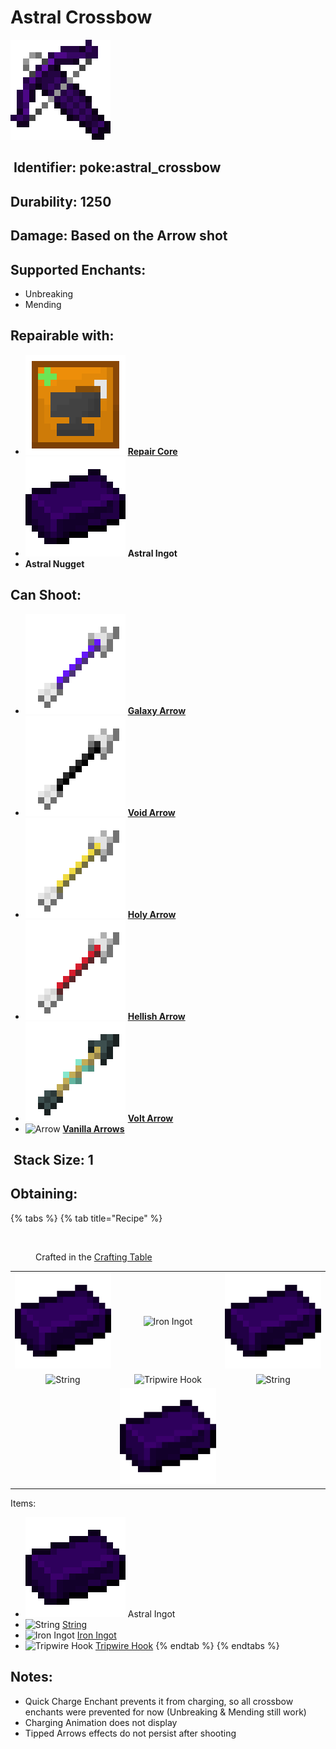 # Astral Crossbow

![](https://github.com/ItsMePok/PFE/blob/wikiAssets/wikiMain/astral_crossbow.png?raw=true)

## <img src="https://minecraft.wiki/images/Name_Tag_JE2_BE2.png?cbdc1" alt="" data-size="line"> Identifier: **poke:astral\_crossbow**

## Durability: **1250**

## Damage: **Based on the Arrow shot**

## Supported Enchants:

* Unbreaking
* Mending

## Repairable with:

* <img src="https://github.com/ItsMePok/PFE/blob/wikiAssets/wikiMain/repair_core.png?raw=true" alt="" data-size="line"> [**Repair Core**](../../items/cores/repair-core.md)
* <img src="https://github.com/ItsMePok/PFE/blob/wikiAssets/wikiMain/astral_ingot.png?raw=true" alt="Astral Ingot" data-size="line"> **Astral Ingot**
* **Astral Nugget**

## Can Shoot:

* <img src="https://github.com/ItsMePok/PFE/blob/wikiAssets/wikiMain/galaxy_arrow_item.png?raw=true" alt="Galaxy Arrow" data-size="line"> [**Galaxy Arrow**](../arrows/galaxy-arrow.md)
* <img src="https://github.com/ItsMePok/PFE/blob/wikiAssets/wikiMain/void_arrow_item.png?raw=true" alt="Void Arrow" data-size="line"> [**Void Arrow**](../arrows/void-arrow.md)
* <img src="https://github.com/ItsMePok/PFE/blob/wikiAssets/wikiMain/holy_arrow_item.png?raw=true" alt="Holy Arrow" data-size="line"> [**Holy Arrow**](../arrows/holy-arrow.md)
* <img src="https://github.com/ItsMePok/PFE/blob/wikiAssets/wikiMain/hellish_arrow_item.png?raw=true" alt="Hellish Arrow" data-size="line"> [**Hellish Arrow**](../arrows/hellish-arrow.md)
* <img src="https://github.com/ItsMePok/PFE/blob/wikiAssets/wikiMain/volt_arrow_item.png?raw=true" alt="Volt Arrow" data-size="line"> [**Volt Arrow**](../arrows/volt-arrow.md)
* <img src="https://minecraft.wiki/images/Arrow_(item)_JE1_BE1.png?93ac1" alt="Arrow" data-size="line"> [**Vanilla Arrows**](https://minecraft.wiki/w/Arrow)

## <img src="https://minecraft.wiki/images/Light_Gray_Bundle_JE1_BE1.png?b552e" alt="" data-size="line"> Stack Size: 1

## Obtaining:

{% tabs %}
{% tab title="Recipe" %}
<figure><img src="https://minecraft.wiki/images/thumb/Crafting_Table_JE4_BE3.png/150px-Crafting_Table_JE4_BE3.png?5767f" alt=""><figcaption><p>Crafted in the <a href="https://minecraft.wiki/w/Crafting_Table">Crafting Table</a></p></figcaption></figure>

|                                                                                                  |                                                                                                  |                                                                                                  |
| :----------------------------------------------------------------------------------------------: | :----------------------------------------------------------------------------------------------: | :----------------------------------------------------------------------------------------------: |
| ![Astral Ingot](https://github.com/ItsMePok/PFE/blob/wikiAssets/wikiMain/astral_ingot.png?raw=true) |             ![Iron Ingot](https://minecraft.wiki/images/Iron_Ingot_JE3_BE2.png?849cb)            | ![Astral Ingot](https://github.com/ItsMePok/PFE/blob/wikiAssets/wikiMain/astral_ingot.png?raw=true) |
| ![String](https://minecraft.wiki/images/thumb/String_JE2_BE2.png/150px-String_JE2_BE2.png?25d69) |    ![Tripwire Hook](https://minecraft.wiki/images/Tripwire_Hook_\(texture\)_JE1_BE1.png?4ffff)   | ![String](https://minecraft.wiki/images/thumb/String_JE2_BE2.png/150px-String_JE2_BE2.png?25d69) |
|                                                                                                  | ![Astral Ingot](https://github.com/ItsMePok/PFE/blob/wikiAssets/wikiMain/astral_ingot.png?raw=true) |                                                                                                  |

Items:

* <img src="https://github.com/ItsMePok/PFE/blob/wikiAssets/wikiMain/astral_ingot.png?raw=true" alt="Astral Ingot" data-size="line"> Astral Ingot
* <img src="https://minecraft.wiki/images/thumb/String_JE2_BE2.png/150px-String_JE2_BE2.png?25d69" alt="String" data-size="line"> [String](https://minecraft.wiki/w/String)
* <img src="https://minecraft.wiki/images/Iron_Ingot_JE3_BE2.png?849cb" alt="Iron Ingot" data-size="line"> [Iron Ingot](https://minecraft.wiki/w/Iron_Ingot)
* <img src="https://minecraft.wiki/images/Tripwire_Hook_(texture)_JE1_BE1.png?4ffff" alt="Tripwire Hook" data-size="line"> [Tripwire Hook](https://minecraft.wiki/w/Tripwire_Hook)
{% endtab %}
{% endtabs %}

## Notes:

* Quick Charge Enchant prevents it from charging, so all crossbow enchants were prevented for now (Unbreaking & Mending still work)
* Charging Animation does not display
* Tipped Arrows effects do not persist after shooting
